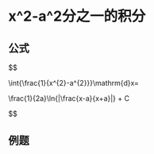 # x^2-a^2分之一的积分


## 公式

$$

\int{\frac{1}{x^{2}-a^{2}}}\mathrm{d}x= 

\frac{1}{2a}\ln{|\frac{x-a}{x+a}|} + C

$$


## 例题

